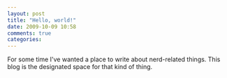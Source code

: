 ```yaml
---
layout: post
title: "Hello, world!"
date: 2009-10-09 10:58
comments: true
categories:
---
```


For some time I've wanted a place to write about nerd-related things.
This blog is the designated space for that kind of thing.
